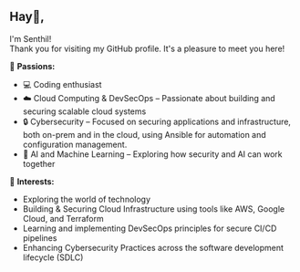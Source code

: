 ## Hay👋, 
I'm Senthil!
<br>
Thank you for visiting my GitHub profile. It's a pleasure to meet you here!

🌟 **Passions:**
- 💻 Coding enthusiast
- ☁️ Cloud Computing & DevSecOps – Passionate about building and securing scalable cloud systems
- 🔒 Cybersecurity – Focused on securing applications and infrastructure, both on-prem and in the cloud, using Ansible for automation and configuration management.
- 🤖 AI and Machine Learning – Exploring how security and AI can work together

🚀 **Interests:**
- Exploring the world of technology
- Building & Securing Cloud Infrastructure using tools like AWS, Google Cloud, and Terraform
- Learning and implementing DevSecOps principles for secure CI/CD pipelines
- Enhancing Cybersecurity Practices across the software development lifecycle (SDLC) 

<!--I'm a passionate CyberSecurity and Software Developer from India 🇮🇳 -->
<!--
**cybershieldninja/cybershieldninja** is a ✨ _special_ ✨ repository because its `README.md` (this file) appears on your GitHub profile.

Here are some ideas to get you started:

- 🔭 I’m currently working on ...
- 🌱 I’m currently learning ...
- 👯 I’m looking to collaborate on ...
- 🤔 I’m looking for help with ...
- 💬 Ask me about ...
- 📫 How to reach me: ...
- 😄 Pronouns: ...
- ⚡ Fun fact: ...
-->
